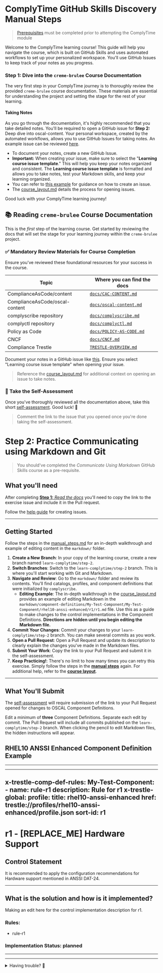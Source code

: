 # ComplyTime GitHub Skills Discovery Manual Steps

> [Prerequisites](https://github.com/hbraswelrh/creme-brulee/blob/main/README.md#prerequisites) must be completed prior to attempting the ComplyTime module

Welcome to the ComplyTime learning course\! This guide will help you navigate the course, which is built on GitHub Skills and uses automated workflows to set up your personalized workspace. You'll use GitHub Issues to keep track of your notes as you progress.

### **Step 1: Dive into the `creme-brulee` Course Documentation**

The very first step in your ComplyTime journey is to thoroughly review the provided `creme-brulee` course documentation. These materials are essential for understanding the project and setting the stage for the rest of your learning.

#### **Taking Notes**

As you go through the documentation, it's highly recommended that you take detailed notes. You'll be required to open a GitHub issue for **Step 2:** Deep dive into oscal-content. Your personal workspace, created by the automated workflows, allows you to use GitHub Issues for taking notes. An example issue can be reviewed [here](https://github.com/hbraswelrh/creme-brulee/issues/7). 

* To document your notes, create a new GitHub Issue.  
* **Important:** When creating your issue, make sure to select the "**Learning course issue template**." This will help you keep your notes organized and consistent. The **Learning course issue template** is formatted and allows you to take notes, test your Markdown skills, and keep your learning organized.  
* You can refer to [this example](https://docs.github.com/en/issues/tracking-your-work-with-issues/configuring-issues/quickstart) for guidance on how to create an issue.
* The [course_layout.md](https://github.com/hbraswelrh/creme-brulee/blob/main/steps/course_layout.md) details the process for opening issues. 

Good luck with your ComplyTime learning journey\!

## **📚 Reading `creme-brulee` Course Documentation**

This is the _first_ step of the learning course. Get started by reviewing the docs that will set the stage for your learning journey within the `creme-brulee` project.


### **✅ Mandatory Review Materials for Course Completion**

Ensure you've reviewed these foundational resources for your success in the course.

| Topic                          | Where you can find the docs                                                                             | 
|--------------------------------|---------------------------------------------------------------------------------------------------------|
| ComplianceAsCode/content       | [`docs/CAC-CONTENT.md`](https://github.com/hbraswelrh/creme-brulee/blob/main/docs/CAC-CONTENT.md)       |
| ComplianceAsCode/oscal-content | [`docs/oscal-content.md`](https://github.com/hbraswelrh/creme-brulee/blob/main/docs/oscal-content.md)   |
| complyscribe repository        | [`docs/complyscribe.md`](https://github.com/hbraswelrh/creme-brulee/blob/main/docs/complyscribe.md)     |
| complyctl repository           | [`docs/complyctl.md`](https://github.com/hbraswelrh/creme-brulee/blob/main/docs/complyctl.md)           |
| Policy as Code                 | [`docs/POLICY-AS-CODE.md`](https://github.com/hbraswelrh/creme-brulee/blob/main/docs/POLICY-AS-CODE.md) |
| CNCF                           | [`docs/CNCF.md`](https://github.com/hbraswelrh/creme-brulee/blob/main/docs/CNCF.md)                     |
| Compliance Trestle             | [`TRESTLE-OVERVIEW.md`](https://github.com/hbraswelrh/creme-brulee/blob/main/docs/TRESTLE-OVERVIEW.md)  |


Document your notes in a GitHub issue like [this](https://docs.github.com/en/issues/tracking-your-work-with-issues/configuring-issues/quickstart). Ensure you select "Learning course issue template" when opening your issue.

> Reference the [course_layout.md](https://github.com/hbraswelrh/creme-brulee/blob/main/steps/course_layout.md) for additional context on opening an issue to take notes. 

### **📝 Take the Self-Assessment**

Once you've thoroughly reviewed all the documentation above, take this short [self-assessment](https://form.typeform.com/to/tiOAik8G). Good luck\! 🚀

> Comment the link to the issue that you opened once you're done taking the self-assessment. 

# Step 2: Practice Communicating using Markdown and Git

> You should've completed the _Communicate Using Markdown_ GitHub Skills course as a pre-requisite. 

## What you'll need

After completing [**Step 1:** _Read the docs_](https://github.com/hbraswelrh/creme-brulee/blob/main/.github/steps/1-step.md) you'll need to copy the link to the exercise issue and include it in the Pull request.

Follow the [help guide](https://github.com/hbraswelrh/creme-brulee/blob/main/docs/issue-help.md) for creating issues.

---

## **Getting Started**

Follow the steps in the [manual_steps.md](https://github.com/hbraswelrh/creme-brulee/blob/main/steps/manual_steps.md) for an in-depth walkthrough and example of editing content in the `markdown/` folder.

1. **Create a New Branch**: In your copy of the learning course, create a new branch named `learn-complytime/step-2`. 
2. **Switch Branches**: Switch to the `learn-complytime/step-2` branch. This is where you'll start working with Git and Markdown.  
3. **Navigate and Review**: Go to the `markdown/` folder and review its contents. You'll find catalogs, profiles, and component definitions that were initialized by `complyscribe`.  
   * **Editing Example**: The in-depth walkthrough in the [course_layout.md](https://github.com/hbraswelrh/creme-brulee/blob/main/steps/course_layout.md) provides an example of editing Markdown in the `markdown/component-definitions/My-Test-Component/My-Test-Component/rhel10-anssi-enhanced/r1/r1.md` file. Use this as a guide to make changes to the control implementations in the Component Definitions. **Directions are hidden until you begin editing the Markdown file.**  
4. **Commit Your Changes**: Commit your changes to your `learn-complytime/step-2` branch. You can make several commits as you work.  
5. **Open a Pull Request**: Open a Pull Request and update its description to clearly explain the changes you've made in the Markdown files.  
6. **Submit Your Work**: Copy the link to your Pull Request and submit it in the self-assessment.  
7. **Keep Practicing\!**: There's no limit to how many times you can retry this exercise. Simply follow the steps in the [**manual steps**](https://github.com/hbraswelrh/creme-brulee/blob/main/steps/manual_steps.md) again. For additional help, refer to the [**course layout**](https://github.com/hbraswelrh/creme-brulee/blob/main/steps/course_layout.md).

---

## What You'll Submit

The [self-assessment](https://docs.google.com/forms/d/e/1FAIpQLScIXyhvuLdCcKqBewFGggM7I38W7JJ-phbBUIdhJCw0Puz_cg/viewform?usp=header) will require submission of the link to your Pull Request opened for changes to OSCAL Component Definitions. 

Edit a minimum of **three** Component Definitions. Separate each edit by commit. The Pull Request will include all commits published on the `learn-complytime/step-2` branch. When clicking the pencil to edit Markdown files, the hidden instructions will appear.

## RHEL10 ANSSI Enhanced Component Definition Example
---
---
x-trestle-comp-def-rules:
  My-Test-Component:
    - name: rule-r1
      description: Rule for r1
x-trestle-global:
  profile:
    title: rhel10-anssi-enhanced
    href: trestle://profiles/rhel10-anssi-enhanced/profile.json
  sort-id: r1
---

# r1 - \[REPLACE_ME\] Hardware Support

## Control Statement

It is recommended to apply the configuration recommendations for Hardware support mentioned in ANSSI DAT-24.

______________________________________________________________________

## What is the solution and how is it implemented?

<!-- For implementation status enter one of: implemented, partial, planned, alternative, not-applicable -->

<!-- Note that the list of rules under ### Rules: is read-only and changes will not be captured after assembly to JSON -->

<!-- Add control implementation description here for control: r1 -->

Making an edit here for the control implementation description for r1.

### Rules:

  - rule-r1

### Implementation Status: planned

______________________________________________________________________

---

<details>
<summary>Having trouble? 🤷</summary><br/>

- Reference the complyscribe [`README.md`](https://github.com/complytime/trestle-bot/blob/main/README.md).
- [The guide for navigating public templates](https://docs.github.com/en/repositories/creating-and-managing-repositories/creating-a-repository-from-a-template)
- Reach out via the #learn-complytime Slack Channel. 

</details>
